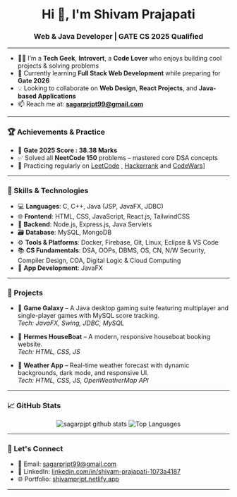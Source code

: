 <h1 align="center">Hi 👋, I'm Shivam Prajapati</h1>
<h3 align="center">Web & Java Developer | GATE CS 2025 Qualified</h3>

---

- 👨‍💻 I’m a **Tech Geek**, **Introvert**, a **Code Lover** who enjoys building cool projects & solving problems
- 🌱 Currently learning **Full Stack Web Development** while preparing for **Gate 2026**
- 💡 Looking to collaborate on **Web Design**, **React Projects**, and **Java-based Applications**
- 📫 Reach me at: **sagarprjpt99@gmail.com**

---

### 🏆 Achievements & Practice
- 📘 **Gate 2025 Score : 38.38 Marks**
- ✅ Solved all **NeetCode 150** problems – mastered core DSA concepts
- 📘 Practicing regularly on [LeetCode](https://leetcode.com/u/sagarprjpt99/) , [Hackerrank](https://www.hackerrank.com/profile/shivam_prjpt99)
  and [CodeWars](https://www.codewars.com/users/Shivam%20Prajapati)]
---

### 🧠 Skills & Technologies

- 💻 **Languages**: C, C++, Java (JSP, JavaFX, JDBC)
- 🌐 **Frontend**: HTML, CSS, JavaScript, React.js, TailwindCSS
- 🧩 **Backend**: Node.js, Express.js, Java Servlets
- 🗃️ **Database**: MySQL, MongoDB
- ⚙️ **Tools & Platforms**: Docker, Firebase, Git, Linux, Eclipse & VS Code
- 📚 **CS Fundamentals**: DSA, OOPs, DBMS, OS, CN, N/W Security, Compiler Design, COA, Digital Logic & Cloud Computing
- 📱 **App Development**: JavaFX

---

### 💼 Projects

- 🔹 **Game Galaxy** – A Java desktop gaming suite featuring multiplayer and single-player games with MySQL score tracking.  
  *Tech: JavaFX, Swing, JDBC, MySQL*

- 🔹 **Hermes HouseBoat** – A modern, responsive houseboat booking website.  
  *Tech: HTML, CSS, JS*

- 🔹 **Weather App** – Real-time weather forecast with dynamic backgrounds, dark mode, and responsive UI.  
  *Tech: HTML, CSS, JS, OpenWeatherMap API*

---

### 📈 GitHub Stats

<p align="center">
  <img src="https://github-readme-stats.vercel.app/api?username=sagarpjpt&show_icons=true&theme=radical" alt="sagarpjpt github stats" />
  <img src="https://github-readme-stats.vercel.app/api/top-langs/?username=sagarpjpt&layout=compact&theme=radical" alt="Top Languages" />
</p>

---

### 🤝 Let's Connect

- 📧 Email: [sagarprjpt99@gmail.com](mailto:sagarprjpt99@gmail.com)  
- 💼 LinkedIn: [linkedin.com/in/shivam-prajapati-1073a4187](https://www.linkedin.com/in/shivam-prajapati-1073a4187/)  
- 🌐 Portfolio: [shivamprjpt.netlify.app](https://shivamprjpt.netlify.app/)

---

<!---
sagarpjpt/sagarpjpt is a ✨ special ✨ repository because its `README.md` (this file) appears on your GitHub profile.
You can click the Preview link to take a look at your changes.
--->
